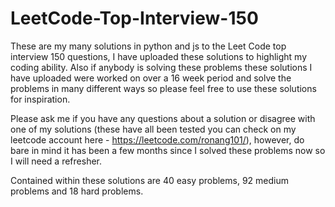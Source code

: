 # LeetCode-Top-Interview-150
These are my many solutions in python and js to the Leet Code top interview 150 questions, I have uploaded these solutions to highlight my coding ability. Also if anybody is solving these problems these solutions I have uploaded were worked on over a 16 week period and solve the problems in many different ways so please feel free to use these solutions for inspiration.

Please ask me if you have any questions about a solution or disagree with one of my solutions (these have all been tested you can check on my leetcode account here - https://leetcode.com/ronang101/), however, do bare in mind it has been a few months since I solved these problems now so I will need a refresher.

Contained within these solutions are 40 easy problems, 92 medium problems and 18 hard problems.
